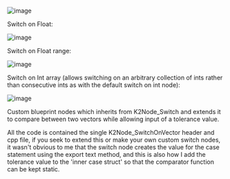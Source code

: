 ![image](https://github.com/Amir-BK/Unreal_SwitchOnVector/assets/6035249/f0e4e40f-633a-49cd-a231-42d12cceb602)

Switch on Float:

![image](https://github.com/Amir-BK/Unreal_SwitchOnVector/assets/6035249/fa6d96e6-f615-41f2-8d76-1b62ffb9f909)

Switch on Float range:

![image](https://github.com/Amir-BK/ExtraBlueprintSwitchStatements/assets/6035249/b8ea6d0c-1e2c-4a50-bfba-b14586a24b18)

Switch on Int array (allows switching on an arbitrary collection of ints rather than consecutive ints as with the default switch on int node):

![image](https://github.com/Amir-BK/ExtraBlueprintSwitchStatements/assets/6035249/ca89a1de-2bc4-491a-9425-1af55af783fd)


Custom blueprint nodes which inherits from K2Node_Switch and extends it to compare between two vectors while allowing input of a tolerance value.

All the code is contained the single K2Node_SwitchOnVector header and cpp file, if you seek to extend this or make your own custom switch nodes, it wasn't obvious to me that the switch node creates the value for the case statement using the export text method, and this is also how I add the tolerance value to the 'inner case struct' so that the comparator function can be kept static.  
